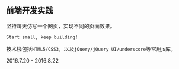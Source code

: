 ## 前端开发实践

坚持每天仿写一个网页，实现不同的页面效果。

`Start small, keep building!`

技术栈包括`HTML5/CSS3`，以及`jQuery/jQuery UI/underscore`等常用js库。

2016.7.20 - 2016.8.22
